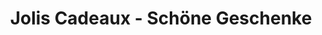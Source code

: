 ---
title: "Jolis Cadeaux - Schöne Geschenke"
url: /grevesmuehlen/jolis-cadeaux-schoene-geschenke/
shop: Andenken
---